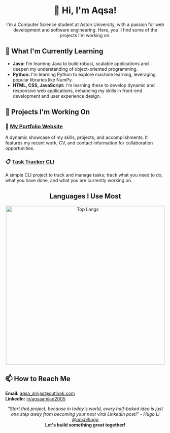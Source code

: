 <!-- Name and Introduction Section -->
<h1 align="center">👋 Hi, I'm Aqsa!</h1>
<p align="center">
    I'm a Computer Science student at Aston University, with a passion for web development and software engineering. Here, you'll find some of the projects I'm working on.
</p>

<!-- Currently Learning Section -->
<h2>🌱 What I'm Currently Learning</h2>
<ul>
    <li><strong>Java:</strong> I'm learning Java to build robust, scalable applications and deepen my understanding of object-oriented programming.</li>
    <li><strong>Python:</strong> I'm learning Python to explore machine learning, leveraging popular libraries like NumPy.</li>
    <li><strong>HTML, CSS, JavaScript:</strong> I'm learning these to develop dynamic and responsive web applications, enhancing my skills in front-end development and user experience design.</li>
</ul>

<!-- Projects Section -->
<h2>🔭 Projects I'm Working On</h2>
<div>
    <h3>💼 <a href="https://github.com/aqsaamjad-05/portfolio">My Portfolio Website</a></h3>
    <p>A dynamic showcase of my skills, projects, and accomplishments. It features my recent work, CV, and contact information for collaboration opportunities.</p>
</div>
<div>
    <h3>📋 <a href="https://github.com/aqsaamjad-05/task-tracker-cli">Task Tracker CLI</a></h3>
    <p>A simple CLI project to track and manage tasks; track what you need to do, what you have done, and what you are currently working on.</p>
</div>

<!-- Languages I Use Most -->
<h2 align="center">Languages I Use Most</h2>
<div align="center">
  <img src="https://github-readme-stats.vercel.app/api/top-langs/?username=aqsaamjad-05&layout=compact&bg_color=ffffff" alt="Top Langs" width="500">
</div>

<!-- Contact Section -->
<h2>📫 How to Reach Me</h2>
<p>
    <strong>Email:</strong> <a href="mailto:aqsa_amjad@outlook.com">aqsa_amjad@outlook.com</a><br>
    <strong>LinkedIn:</strong> <a href="https://www.linkedin.com/in/aqsaamjad2005">in/aqsaamjad2005</a><br>
</p>

<!-- Footer with cool quote -->
<p align="center">
    <i>"Start that project, because in today's world, every half-baked idea is just one step away from becoming your next viral LinkedIn post!" - Hugo Li <a href="https://github.com/unchihugo"> @unchihugo</a> </i><br>
    <strong>Let's build something great together!</strong>
</p> 
